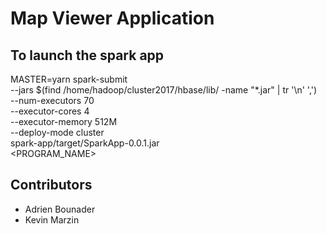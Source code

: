 # Map Viewer Application

## To launch the spark app
MASTER=yarn spark-submit \
--jars $(find /home/hadoop/cluster2017/hbase/lib/ -name "*.jar" | tr '\n' ',') \
--num-executors 70 \
--executor-cores 4 \
--executor-memory 512M \
--deploy-mode cluster \
spark-app/target/SparkApp-0.0.1.jar \
<PROGRAM_NAME>

## Contributors
- Adrien Bounader
- Kevin Marzin
